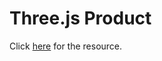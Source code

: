 <h1>Three.js Product</h1>
<p>
  Click <a href="https://www.youtube.com/watch?v=LNvn66zJyKs">here</a> for the
  resource.
</p>
